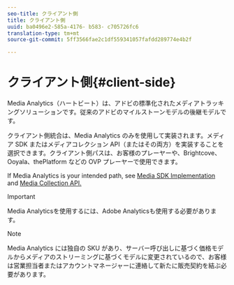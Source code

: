 ```yaml
---
seo-title: クライアント側
title: クライアント側
uuid: ba0496e2-585a-4176- b583- c705726fc6
translation-type: tm+mt
source-git-commit: 5ff3566fae2c1df559341057fafdd289774e4b2f

---
```



# クライアント側{#client-side}

Media Analytics（ハートビート）は、アドビの標準化されたメディアトラッキングソリューションです。従来のアドビのマイルストーンモデルの後継モデルです。

クライアント側統合は、Media Analytics のみを使用して実装されます。メディア SDK またはメディアコレクション API（またはその両方）を実装することを選択できます。クライアント側パスは、お客様のプレーヤーや、Brightcove、Ooyala、thePlatform などの OVP プレーヤーで使用できます。

If Media Analytics is your intended path, see [Media SDK Implementation](../../sdk-implement/setup/setup-overview.md) and [Media Collection API.](../../media-collection-api/mc-api-overview.md)

>[!IMPORTANT]
>
>Media Analyticsを使用するには、Adobe Analyticsも使用する必要があります。

>[!NOTE]
>
>Media Analytics には独自の SKU があり、サーバー呼び出しに基づく価格モデルからメディアのストリーミングに基づくモデルに変更されているので、お客様は営業担当者またはアカウントマネージャーに連絡して新たに販売契約を結ぶ必要があります。


